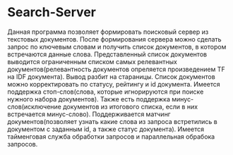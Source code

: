# Search-Server
Данная программа позволяет формировать поисковый сервер из текстовых документов.
После формирования сервера можно сделать запрос по ключевым словам и получить список документов, в котором встречаются данные слова.
Представленный список документов выводится ограниченным списком самых релевантных документов(релевантность документов опреляется произведением TF на IDF документа).
Вывод разбит на стараницы.
Список документов можно корректировать по статусу, рейтингу и id документа.
Имеется поддержка стоп-слов(слова, которые игнорируются при поиске нужного набора документов).
Также есть поддержка минус-слов(исключение документов из итогового списка, если в них встречается минус-слово).
Поддерживается матчинг документов(позволяет узнать какие слова из запроса встретились в документом с заданным id, а также статус документа).
Имеется тайменговая служба обработки запросов и параллельная обрабока запросов.
